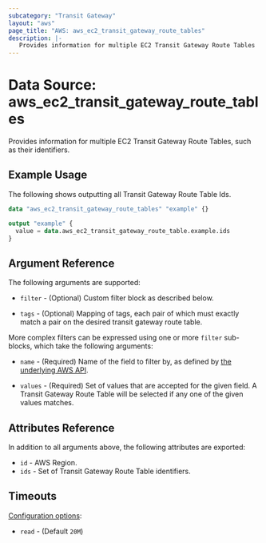 ```yaml
---
subcategory: "Transit Gateway"
layout: "aws"
page_title: "AWS: aws_ec2_transit_gateway_route_tables"
description: |-
   Provides information for multiple EC2 Transit Gateway Route Tables
---
```


# Data Source: aws_ec2_transit_gateway_route_tables

Provides information for multiple EC2 Transit Gateway Route Tables, such as their identifiers.

## Example Usage

The following shows outputting all Transit Gateway Route Table Ids.

```terraform
data "aws_ec2_transit_gateway_route_tables" "example" {}

output "example" {
  value = data.aws_ec2_transit_gateway_route_table.example.ids
}
```

## Argument Reference

The following arguments are supported:

* `filter` - (Optional) Custom filter block as described below.

* `tags` - (Optional) Mapping of tags, each pair of which must exactly match
  a pair on the desired transit gateway route table.

More complex filters can be expressed using one or more `filter` sub-blocks,
which take the following arguments:

* `name` - (Required) Name of the field to filter by, as defined by
  [the underlying AWS API](https://docs.aws.amazon.com/AWSEC2/latest/APIReference/API_DescribeTransitGatewayRouteTables.html).

* `values` - (Required) Set of values that are accepted for the given field.
  A Transit Gateway Route Table will be selected if any one of the given values matches.

## Attributes Reference

In addition to all arguments above, the following attributes are exported:

* `id` - AWS Region.
* `ids` - Set of Transit Gateway Route Table identifiers.

## Timeouts

[Configuration options](https://developer.hashicorp.com/terraform/language/resources/syntax#operation-timeouts):

- `read` - (Default `20M`)

<!-- cache-key: cdktf-0.17.0-pre.15 input-21b354be5ff1a820230b37a47d13e1da6f5225ba42571d63d85a355c468318aa -->